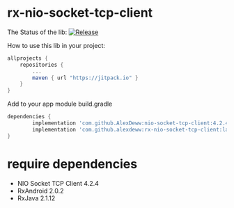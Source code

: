 # rx-nio-socket-tcp-client

The Status of the lib: 
[![Release](https://jitpack.io/v/AlexDeww/rx-nio-socket-tcp-client.svg)](https://jitpack.io/#AlexDeww/rx-nio-socket-tcp-client)

How to use this lib in your project:
```gradle
allprojects {
	repositories {
		...
		maven { url "https://jitpack.io" }
	}
}
```

Add to your app module build.gradle
```gradle
dependencies {
        implementation 'com.github.AlexDeww:nio-socket-tcp-client:4.2.4'
        implementation 'com.github.alexdeww:rx-nio-socket-tcp-client:last_version'
}
```

# require dependencies
* NIO Socket TCP Client 4.2.4
* RxAndroid 2.0.2
* RxJava 2.1.12
